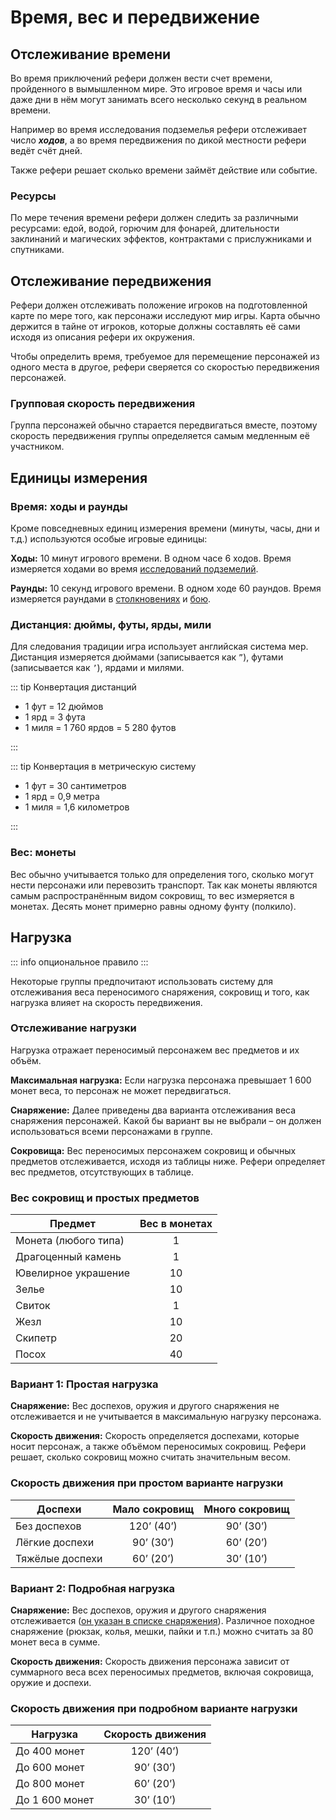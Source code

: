 # Время, вес и передвижение

## Отслеживание времени

Во время приключений рефери должен вести счет времени, пройденного в вымышленном мире. Это игровое время и часы или даже дни в нём могут занимать всего несколько секунд в реальном времени.

Например во время исследования подземелья рефери отслеживает число _**ходов**_, а во время передвижения по дикой местности рефери ведёт счёт дней.

Также рефери решает сколько времени займёт действие или событие.

### Ресурсы

По мере течения времени рефери должен следить за различными ресурсами: едой, водой, горючим для фонарей, длительности заклинаний и магических эффектов, контрактами с прислужниками и спутниками.

## Отслеживание передвижения

Рефери должен отслеживать положение игроков на подготовленной карте по мере того, как персонажи исследуют мир игры. Карта обычно держится в тайне от игроков, которые должны составлять её сами исходя из описания рефери их окружения.

Чтобы определить время, требуемое для перемещение персонажей из одного места в другое, рефери сверяется со скоростью передвижения персонажей.

### Групповая скорость передвижения

Группа персонажей обычно старается передвигаться вместе, поэтому скорость передвижения группы определяется самым медленным её участником.

## Единицы измерения

### Время: ходы и раунды

Кроме повседневных единиц измерения времени (минуты, часы, дни и т.д.) используются особые игровые единицы:

**Ходы:** 10 минут игрового времени. В одном часе 6 ходов. Время измеряется ходами во время [исследований подземелий](../adventuring/dungeon-adventuring).

**Раунды:** 10 секунд игрового времени. В одном ходе 60 раундов. Время измеряется раундами в [столкновениях](../encounters/encounters) и [бою](../encounters/combat).

### Дистанция: дюймы, футы, ярды, мили

Для следования традиции игра использует английская система мер. Дистанция измеряется дюймами (записывается как `”`), футами (записывается как `’`), ярдами и милями.

::: tip Конвертация дистанций

-   1 фут = 12 дюймов
-   1 ярд = 3 фута
-   1 миля = 1 760 ярдов = 5 280 футов

:::

::: tip Конвертация в метрическую систему

-   1 фут = 30 сантиметров
-   1 ярд = 0,9 метра
-   1 миля = 1,6 километров

:::

### Вес: монеты

Вес обычно учитывается только для определения того, сколько могут нести персонажи или перевозить транспорт. Так как монеты являются самым распространённым видом сокровищ, то вес измеряется в монетах. Десять монет примерно равны одному фунту (полкило).

## Нагрузка

::: info опциональное правило
:::

Некоторые группы предпочитают использовать систему для отслеживания веса переносимого снаряжения, сокровищ и того, как нагрузка влияет на скорость передвижения.

### Отслеживание нагрузки

Нагрузка отражает переносимый персонажем вес предметов и их объём.

**Максимальная нагрузка:** Если нагрузка персонажа превышает 1 600 монет веса, то персонаж не может передвигаться.

**Снаряжение:** Далее приведены два варианта отслеживания веса снаряжения персонажей. Какой бы вариант вы не выбрали – он должен использоваться всеми персонажами в группе.

**Сокровища:** Вес переносимых персонажем сокровищ и обычных предметов отслеживается, исходя из таблицы ниже. Рефери определяет вес предметов, отсутствующих в таблице.

### Вес сокровищ и простых предметов

| Предмет              | Вес в монетах |
| -------------------- | :-----------: |
| Монета (любого типа) |       1       |
| Драгоценный камень   |       1       |
| Ювелирное украшение  |      10       |
| Зелье                |      10       |
| Свиток               |       1       |
| Жезл                 |      10       |
| Скипетр              |      20       |
| Посох                |      40       |

### Вариант 1: Простая нагрузка

**Снаряжение:** Вес доспехов, оружия и другого снаряжения не отслеживается и не учитывается в максимальную нагрузку персонажа.

**Скорость движения:** Скорость определяется доспехами, которые носит персонаж, а также объёмом переносимых сокровищ. Рефери решает, сколько сокровищ можно считать значительным весом.

### Скорость движения при простом варианте нагрузки

| Доспехи         | Мало сокровищ | Много сокровищ |
| --------------- | :-----------: | :------------: |
| Без доспехов    |  120’ (40’)   |   90’ (30’)    |
| Лёгкие доспехи  |   90’ (30’)   |   60’ (20’)    |
| Тяжёлые доспехи |   60’ (20’)   |   30’ (10’)    |

### Вариант 2: Подробная нагрузка

**Снаряжение:** Вес доспехов, оружия и другого снаряжения отслеживается ([он указан в списке снаряжения](../../characters/equipment/weapons-and-armour#вес-доспехов)). Различное походное снаряжение (рюкзак, колья, мешки, пайки и т.п.) можно считать за 80 монет веса в сумме.

**Скорость движения:** Скорость движения персонажа зависит от суммарного веса всех переносимых предметов, включая сокровища, оружие и доспехи.

### Скорость движения при подробном варианте нагрузки

| Нагрузка       | Скорость движения |
| -------------- | :---------------: |
| До 400 монет   |    120’ (40’)     |
| До 600 монет   |     90’ (30’)     |
| До 800 монет   |     60’ (20’)     |
| До 1 600 монет |     30’ (10’)     |
